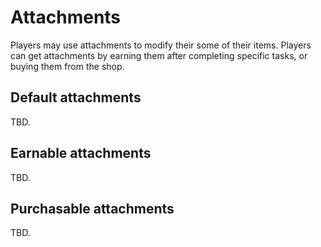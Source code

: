 # Attachments
Players may use attachments to modify their some of their items. Players can get attachments by earning them after completing specific tasks, or buying them from the shop. 

## Default attachments
TBD.

## Earnable attachments
TBD.

## Purchasable attachments
TBD.